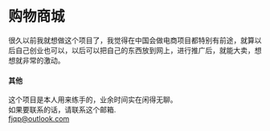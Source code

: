 # 购物商城
很久以前我就想做这个项目了，我觉得在中国会做电商项目都特别有前途，就算以后自己创业也可以，以后可以把自己的东西放到网上，进行推广后，就能大卖，想想就非常的激动。

#### 其他
这个项目是本人用来练手的，业余时间实在闲得无聊。<br>
如果要联系的话，请联系这个邮箱.<br>
<font color=pink>fjqp@outlook.com<font>
